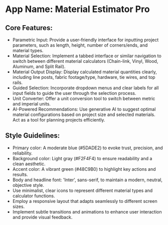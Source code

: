 # **App Name**: Material Estimator Pro

## Core Features:

- Parametric Input: Provide a user-friendly interface for inputting project parameters, such as length, height, number of corners/ends, and material types.
- Material Selection: Implement a tabbed interface or similar navigation to switch between different material calculators (Chain-link, Vinyl, Wood, Aluminum, and Split Rail).
- Material Output Display: Display calculated material quantities clearly, including line posts, fabric footage/type, hardware, tie wires, and top rails.
- Guided Selection: Incorporate dropdown menus and clear labels for all input fields to guide the user through the selection process.
- Unit Converter: Offer a unit conversion tool to switch between metric and imperial units.
- AI-Powered Recommendations: Use generative AI to suggest optimal material configurations based on project size and selected materials. Act as a tool for planning projects efficiently.

## Style Guidelines:

- Primary color: A moderate blue (#5DADE2) to evoke trust, precision, and reliability.
- Background color: Light gray (#F2F4F4) to ensure readability and a clean aesthetic.
- Accent color: A vibrant green (#48C9B0) to highlight key actions and results.
- Body and headline font: 'Inter', sans-serif, to maintain a modern, neutral, objective style.
- Use minimalist, clear icons to represent different material types and calculator functions.
- Employ a responsive layout that adapts seamlessly to different screen sizes.
- Implement subtle transitions and animations to enhance user interaction and provide visual feedback.